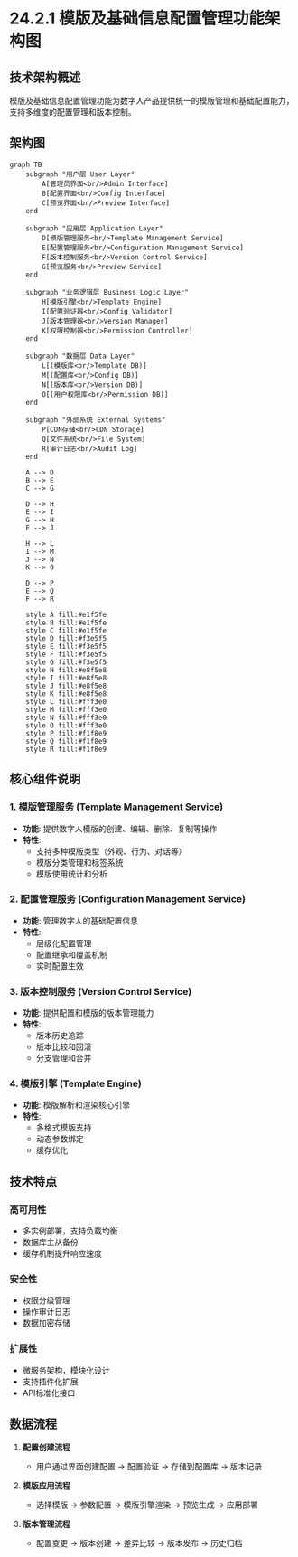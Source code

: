 # 24.2.1 模版及基础信息配置管理功能架构图

## 技术架构概述
模版及基础信息配置管理功能为数字人产品提供统一的模版管理和基础配置能力，支持多维度的配置管理和版本控制。

## 架构图

```mermaid
graph TB
    subgraph "用户层 User Layer"
        A[管理员界面<br/>Admin Interface]
        B[配置界面<br/>Config Interface]
        C[预览界面<br/>Preview Interface]
    end
    
    subgraph "应用层 Application Layer"
        D[模版管理服务<br/>Template Management Service]
        E[配置管理服务<br/>Configuration Management Service]
        F[版本控制服务<br/>Version Control Service]
        G[预览服务<br/>Preview Service]
    end
    
    subgraph "业务逻辑层 Business Logic Layer"
        H[模版引擎<br/>Template Engine]
        I[配置验证器<br/>Config Validator]
        J[版本管理器<br/>Version Manager]
        K[权限控制器<br/>Permission Controller]
    end
    
    subgraph "数据层 Data Layer"
        L[(模版库<br/>Template DB)]
        M[(配置库<br/>Config DB)]
        N[(版本库<br/>Version DB)]
        O[(用户权限库<br/>Permission DB)]
    end
    
    subgraph "外部系统 External Systems"
        P[CDN存储<br/>CDN Storage]
        Q[文件系统<br/>File System]
        R[审计日志<br/>Audit Log]
    end
    
    A --> D
    B --> E
    C --> G
    
    D --> H
    E --> I
    G --> H
    F --> J
    
    H --> L
    I --> M
    J --> N
    K --> O
    
    D --> P
    E --> Q
    F --> R
    
    style A fill:#e1f5fe
    style B fill:#e1f5fe
    style C fill:#e1f5fe
    style D fill:#f3e5f5
    style E fill:#f3e5f5
    style F fill:#f3e5f5
    style G fill:#f3e5f5
    style H fill:#e8f5e8
    style I fill:#e8f5e8
    style J fill:#e8f5e8
    style K fill:#e8f5e8
    style L fill:#fff3e0
    style M fill:#fff3e0
    style N fill:#fff3e0
    style O fill:#fff3e0
    style P fill:#f1f8e9
    style Q fill:#f1f8e9
    style R fill:#f1f8e9
```

## 核心组件说明

### 1. 模版管理服务 (Template Management Service)
- **功能**: 提供数字人模版的创建、编辑、删除、复制等操作
- **特性**: 
  - 支持多种模版类型（外观、行为、对话等）
  - 模版分类管理和标签系统
  - 模版使用统计和分析

### 2. 配置管理服务 (Configuration Management Service)
- **功能**: 管理数字人的基础配置信息
- **特性**:
  - 层级化配置管理
  - 配置继承和覆盖机制
  - 实时配置生效

### 3. 版本控制服务 (Version Control Service)
- **功能**: 提供配置和模版的版本管理能力
- **特性**:
  - 版本历史追踪
  - 版本比较和回滚
  - 分支管理和合并

### 4. 模版引擎 (Template Engine)
- **功能**: 模版解析和渲染核心引擎
- **特性**:
  - 多格式模版支持
  - 动态参数绑定
  - 缓存优化

## 技术特点

### 高可用性
- 多实例部署，支持负载均衡
- 数据库主从备份
- 缓存机制提升响应速度

### 安全性
- 权限分级管理
- 操作审计日志
- 数据加密存储

### 扩展性
- 微服务架构，模块化设计
- 支持插件化扩展
- API标准化接口

## 数据流程

1. **配置创建流程**
   - 用户通过界面创建配置 → 配置验证 → 存储到配置库 → 版本记录

2. **模版应用流程**
   - 选择模版 → 参数配置 → 模版引擎渲染 → 预览生成 → 应用部署

3. **版本管理流程**
   - 配置变更 → 版本创建 → 差异比较 → 版本发布 → 历史归档